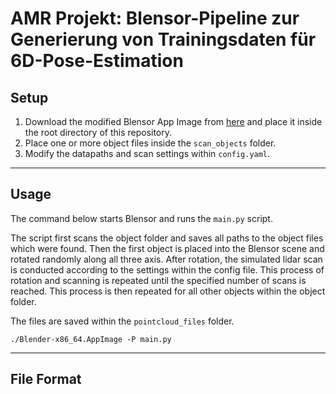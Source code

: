 # AMR Projekt: Blensor-Pipeline zur Generierung von Trainingsdaten für 6D-Pose-Estimation


## Setup

1. Download the modified Blensor App Image from [here](https://drive.google.com/file/d/1liuBE2CTji_6wocjWjEGQ2Uy11DPg7fL/view?usp=sharing) and place it inside the root directory of this repository.
2. Place one or more object files inside the `scan_objects` folder. 
2. Modify the datapaths and scan settings within `config.yaml`.


<hr>

## Usage

The command below starts Blensor and runs the `main.py` script.

The script first scans the object folder and saves all paths to the object files which were found. Then the first object is placed into the Blensor scene and rotated randomly along all three axis. After rotation, the simulated lidar scan is conducted according to the settings within the config file. This process of rotation and scanning is repeated until the specified number of scans is reached. This process is then repeated for all other objects within the object folder.

The files are saved within the `pointcloud_files` folder.



```
./Blender-x86_64.AppImage -P main.py
```

<hr>

## File Format